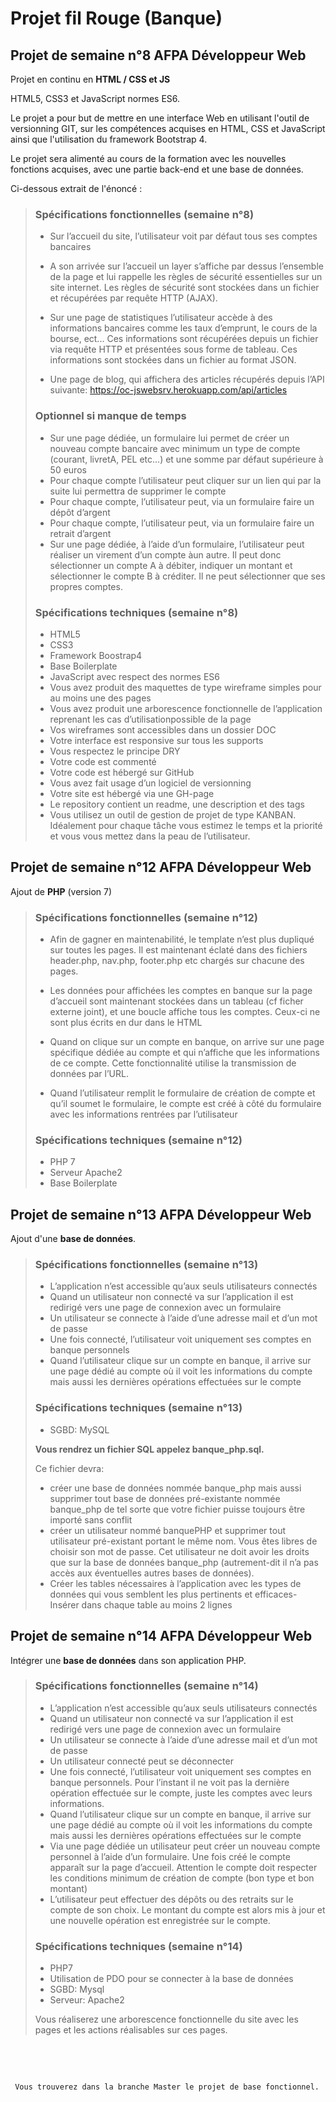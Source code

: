 
# Projet fil Rouge (Banque)

## Projet de semaine n°8 AFPA Développeur Web

Projet en continu  en **HTML / CSS et JS**

HTML5, CSS3 et JavaScript normes ES6.

Le projet a pour but de mettre en une interface Web en utilisant l'outil de versionning GIT, sur les compétences acquises en HTML, CSS et JavaScript ainsi que l'utilisation du framework Bootstrap 4.

Le projet sera alimenté au cours de la formation avec les nouvelles fonctions acquises, avec une partie back-end et une base de données.

Ci-dessous extrait de l'énoncé :

> ### Spécifications fonctionnelles (semaine n°8)
>
>- Sur l’accueil du site, l’utilisateur voit par défaut tous ses comptes bancaires
>
>- A son arrivée sur l’accueil un layer s’affiche par dessus l’ensemble de la page et lui rappelle les règles de sécurité essentielles sur un site internet. Les règles de sécurité sont stockées dans un fichier et récupérées par requête HTTP (AJAX).
>- Sur une page de statistiques l’utilisateur accède à des informations bancaires comme les taux d’emprunt, le cours de la bourse, ect... Ces informations sont récupérées depuis un fichier via requête HTTP et présentées sous forme de tableau. Ces informations sont stockées dans un fichier au format JSON.
>- Une page de blog, qui affichera des articles récupérés depuis l’API suivante: <https://oc-jswebsrv.herokuapp.com/api/articles>
>
> ### Optionnel si manque de temps
>
>- Sur une page dédiée, un formulaire lui permet de créer un nouveau compte bancaire avec minimum un type de compte (courant, livretA, PEL etc...) et une somme par défaut supérieure à 50 euros
>- Pour chaque compte l’utilisateur peut cliquer sur un lien qui par la suite lui permettra de supprimer le compte
>- Pour chaque compte, l’utilisateur peut, via un formulaire faire un dépôt d’argent
>- Pour chaque compte, l’utilisateur peut, via un formulaire faire un retrait d’argent
>- Sur une page dédiée, à l’aide d’un formulaire, l’utilisateur peut réaliser un virement d’un compte àun autre. Il peut donc sélectionner un compte A à débiter, indiquer un montant et sélectionner le compte B à créditer. Il ne peut sélectionner que ses propres comptes.
>
> ### Spécifications techniques (semaine n°8)
>
>- HTML5
>- CSS3
>- Framework Boostrap4
>- Base Boilerplate
>- JavaScript avec respect des normes ES6
>- Vous avez produit des maquettes de type wireframe simples pour au moins une des pages
>- Vous avez produit une arborescence fonctionnelle de l’application reprenant les cas d’utilisationpossible de la page
>- Vos wireframes sont accessibles dans un dossier DOC
>- Votre interface est responsive sur tous les supports
>- Vous respectez le principe DRY
>- Votre code est commenté
>- Votre code est hébergé sur GitHub
>- Vous avez fait usage d’un logiciel de versionning
>- Votre site est hébergé via une GH-page
>- Le repository contient un readme, une description et des tags
>- Vous utilisez un outil de gestion de projet de type KANBAN. Idéalement pour chaque tâche vous estimez le temps et la priorité et vous vous mettez dans la peau de l’utilisateur.

## Projet de semaine n°12 AFPA Développeur Web

Ajout de **PHP** (version 7)

> ### Spécifications fonctionnelles (semaine n°12)
>
>- Afin de gagner en maintenabilité, le template n’est plus dupliqué sur toutes les pages. Il est maintenant éclaté dans des fichiers header.php, nav.php, footer.php etc chargés sur chacune des pages.
>
>- Les données pour affichées les comptes en banque sur la page d’accueil sont maintenant stockées dans un tableau (cf ficher externe joint), et une boucle affiche tous les comptes. Ceux-ci ne sont plus écrits en dur dans le HTML
>- Quand on clique sur un compte en banque, on arrive sur une page spécifique dédiée au compte et qui n’affiche que les informations de ce compte. Cette fonctionnalité utilise la transmission de données par l’URL.
>- Quand l’utilisateur remplit le formulaire de création de compte et qu’il soumet le formulaire, le compte est créé à côté du formulaire avec les informations rentrées par l’utilisateur
>
> ### Spécifications techniques (semaine n°12)
>
>- PHP 7
>- Serveur Apache2
>- Base Boilerplate

## Projet de semaine n°13 AFPA Développeur Web

Ajout d'une **base de données**.

> ### Spécifications fonctionnelles (semaine n°13)
>
>- L’application n’est accessible qu’aux seuls utilisateurs connectés
>- Quand un utilisateur non connecté va sur l’application il est redirigé vers une page de connexion avec un formulaire
>- Un utilisateur se connecte à l’aide d’une adresse mail et d’un mot de passe
>- Une fois connecté, l’utilisateur voit uniquement ses comptes en banque personnels
>- Quand l’utilisateur clique sur un compte en banque, il arrive sur une page dédié au compte où il voit les informations du compte mais aussi les dernières opérations effectuées sur le compte
>
> ### Spécifications techniques (semaine n°13)
>
>- SGBD: MySQL
>
>
> **Vous rendrez un fichier SQL appelez banque_php.sql.**
>
> Ce fichier devra:
>
>- créer une base de données nommée banque_php mais aussi supprimer tout base de données pré-existante nommée banque_php de tel sorte que votre fichier puisse toujours être importé sans conflit
>- créer un utilisateur nommé banquePHP et supprimer tout utilisateur pré-existant portant le même nom. Vous êtes libres de choisir son mot de passe. Cet utilisateur ne doit avoir les droits que sur la base de données banque_php (autrement-dit il n’a pas accès aux éventuelles autres bases de données).
>- Créer les tables nécessaires à l’application avec les types de données  qui vous semblent les plus pertinents et efficaces- Insérer dans chaque table au moins 2 lignes

## Projet de semaine n°14 AFPA Développeur Web

Intégrer une **base de données** dans son application PHP.

> ### Spécifications fonctionnelles (semaine n°14)
>
>- L’application n’est accessible qu’aux seuls utilisateurs connectés
>- Quand un utilisateur non connecté va sur l’application il est redirigé vers une page de connexion avec un formulaire
>- Un utilisateur se connecte à l’aide d’une adresse mail et d’un mot de passe
>- Un utilisateur connecté peut se déconnecter
>- Une fois connecté, l’utilisateur voit uniquement ses comptes en banque personnels. Pour l’instant il ne voit pas la dernière opération effectuée sur le compte, juste les comptes avec leurs informations.
>- Quand l’utilisateur clique sur un compte en banque, il arrive sur une page dédié au compte où il voit les informations du compte mais aussi les dernières opérations effectuées sur le compte
>- Via une page dédiée un utilisateur peut créer un nouveau compte personnel à l’aide d’un formulaire. Une fois créé le compte apparaît sur la page d’accueil. Attention le compte doit respecter les conditions minimum de création de compte (bon type et bon montant)
>- L’utilisateur peut effectuer des dépôts ou des retraits sur le compte de son choix.  Le montant du compte est alors mis à jour et une nouvelle opération est enregistrée sur le compte.
>
> ### Spécifications techniques (semaine n°14)
>
>- PHP7
>- Utilisation de PDO pour se connecter à la base de données
>- SGBD: Mysql
>- Serveur: Apache2
>
>Vous réaliserez une arborescence fonctionnelle du site avec les pages et les actions réalisables sur ces pages.
>

&nbsp;

&nbsp;

     Vous trouverez dans la branche Master le projet de base fonctionnel.

 &nbsp;
